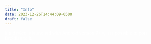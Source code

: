 ```yaml
---
title: "Info"
date: 2023-12-26T14:44:09-0500
draft: false
---
```



<p style="color: white;">if a device is launched with Android version 9>=, it is possible to port Droidian to it.</p>
